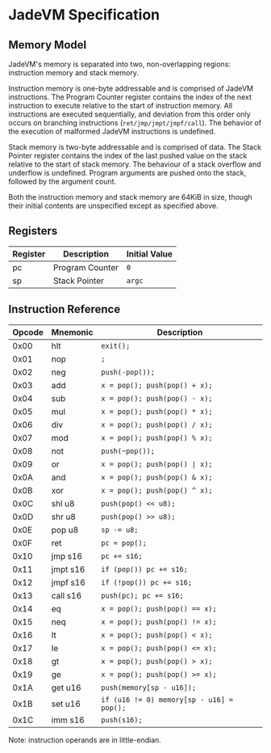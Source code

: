 # JadeVM Specification

## Memory Model
JadeVM's memory is separated into two, non-overlapping regions: instruction memory and stack memory.

Instruction memory is one-byte addressable and is comprised of JadeVM instructions. The Program Counter register
contains the index of the next instruction to execute relative to the start of instruction memory. All instructions are
executed sequentially, and deviation from this order only occurs on branching instructions (`ret/jmp/jmpt/jmpf/call`).
The behavior of the execution of malformed JadeVM instructions is undefined.

Stack memory is two-byte addressable and is comprised of data. The Stack Pointer register contains the index of the last
pushed value on the stack relative to the start of stack memory. The behaviour of a stack overflow and underflow is
undefined. Program arguments are pushed onto the stack, followed by the argument count.

Both the instruction memory and stack memory are 64KiB in size, though their initial contents are unspecified except
as specified above.

## Registers
Register | Description     | Initial Value
---------|-----------------|--------------
pc       | Program Counter | `0`
sp       | Stack Pointer   | `argc`

## Instruction Reference
Opcode | Mnemonic   | Description
-------|------------|-------------------------------
0x00   | hlt        | `exit();`
0x01   | nop        | `;`
0x02   | neg        | `push(-pop());`
0x03   | add        | `x = pop(); push(pop() + x);`
0x04   | sub        | `x = pop(); push(pop() - x);`
0x05   | mul        | `x = pop(); push(pop() * x);`
0x06   | div        | `x = pop(); push(pop() / x);`
0x07   | mod        | `x = pop(); push(pop() % x);`
0x08   | not        | `push(~pop());`
0x09   | or         | `x = pop(); push(pop() \| x);`
0x0A   | and        | `x = pop(); push(pop() & x);`
0x0B   | xor        | `x = pop(); push(pop() ^ x);`
0x0C   | shl u8     | `push(pop() << u8);`
0x0D   | shr u8     | `push(pop() >> u8);`
0x0E   | pop u8     | `sp -= u8;`
0x0F   | ret        | `pc = pop();`
0x10   | jmp s16    | `pc += s16;`
0x11   | jmpt s16   | `if (pop()) pc += s16;`
0x12   | jmpf s16   | `if (!pop()) pc += s16;`
0x13   | call s16   | `push(pc); pc += s16;`
0x14   | eq         | `x = pop(); push(pop() == x);`
0x15   | neq        | `x = pop(); push(pop() != x);`
0x16   | lt         | `x = pop(); push(pop() < x);`
0x17   | le         | `x = pop(); push(pop() <= x);`
0x18   | gt         | `x = pop(); push(pop() > x);`
0x19   | ge         | `x = pop(); push(pop() >= x);`
0x1A   | get u16    | `push(memory[sp - u16]);`
0x1B   | set u16    | `if (u16 != 0) memory[sp - u16] = pop();`
0x1C   | imm s16    | `push(s16);`

Note: instruction operands are in little-endian.

